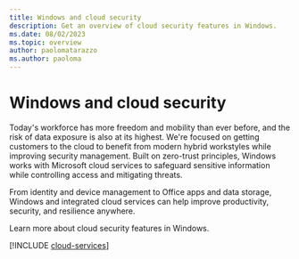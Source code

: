 ```yaml
---
title: Windows and cloud security
description: Get an overview of cloud security features in Windows.
ms.date: 08/02/2023
ms.topic: overview
author: paolomatarazzo
ms.author: paoloma
---
```


# Windows and cloud security

Today's workforce has more freedom and mobility than ever before, and the risk of data exposure is also at its highest. We're focused on getting customers to the cloud to benefit from modern hybrid workstyles while improving security management. Built on zero-trust principles, Windows works with Microsoft cloud services to safeguard sensitive information while controlling access and mitigating threats.

From identity and device management to Office apps and data storage, Windows and integrated cloud services can help improve productivity, security, and resilience anywhere.

Learn more about cloud security features in Windows.

[!INCLUDE [cloud-services](../includes/sections/cloud-services.md)]

